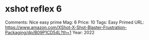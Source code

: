 # xshot reflex 6

Comments: Nice easy prime
Mag: 6
Price: 10
Tags: Easy Primed
URL: https://www.amazon.com/XShot-X-Shot-Blaster-Frustration-Packaging/dp/B09P1CD54L?th=1
Year: 2022